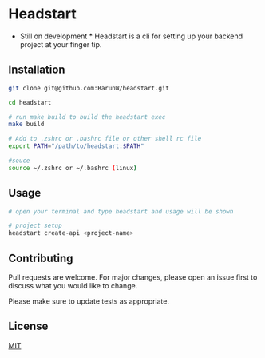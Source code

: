 # Headstart
* Still on development *
Headstart is a cli for setting up your backend project at your finger tip.

## Installation
```bash
git clone git@github.com:BarunW/headstart.git 

cd headstart 

# run make build to build the headstart exec
make build 

# Add to .zshrc or .bashrc file or other shell rc file
export PATH="/path/to/headstart:$PATH"

#souce 
source ~/.zshrc or ~/.bashrc (linux)
```

## Usage
``` bash
# open your terminal and type headstart and usage will be shown

# project setup
headstart create-api <project-name>

```
## Contributing

Pull requests are welcome. For major changes, please open an issue first
to discuss what you would like to change.

Please make sure to update tests as appropriate.

## License
[MIT](https://choosealicense.com/licenses/mit/)
